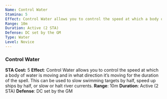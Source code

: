 ```yaml
---
Name: Control Water
Stamina: 5
Effect: Control Water allows you to control the speed at which a body of water is moving and in what direction it’s moving for the duration of the spell. This can be used to slow swimming targets by half, speed up ships by half, or slow or halt river currents.
Range: 10m
Duration: Active (2 STA)
Defense: DC set by the GM
Type: Water
Level: Novice
---
```


### Control Water
**STA Cost:** 5
**Effect**: Control Water allows you to control the speed at which a body of water is moving and in what direction it’s moving for the duration of the spell. This can be used to slow swimming targets by half, speed up ships by half, or slow or halt river currents.
**Range**: 10m
**Duration**: Active (2 STA)
**Defense**: DC set by the GM